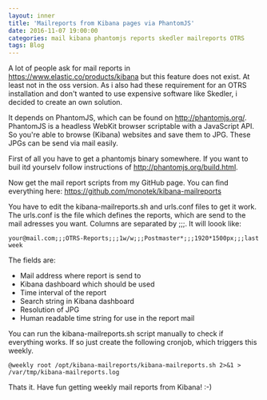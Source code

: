 ```yaml
---
layout: inner
title: 'Mailreports from Kibana pages via PhantomJS'
date: 2016-11-07 19:00:00
categories: mail kibana phantomjs reports skedler mailreports OTRS
tags: Blog
---
```


A lot of people ask for mail reports in <https://www.elastic.co/products/kibana> but this feature does not exist. At least not in the oss version. As i also had these requirement for an OTRS installation and don't wanted to use expensive software like Skedler, i decided to create an own solution.

It depends on PhantomJS, which can be found on <http://phantomjs.org/>. PhantomJS is a headless WebKit browser scriptable with a JavaScript API. So you're able to browse (Kibana) websites and save them to JPG. These JPGs can be send via mail easily.

First of all you have to get a phantomjs binary somewhere. If you want to buil itd yourselv follow instructions of <http://phantomjs.org/build.html>.

Now get the mail report scripts from my GitHub page. You can find everything here: <https://github.com/monotek/kibana-mailreports>

You have to edit the kibana-mailreports.sh and urls.conf files to get it work. The urls.conf is the file which defines the reports, which are send to the mail adresses you want. Columns are separated by ;;;. It will loook like:

~~~
your@mail.com;;;OTRS-Reports;;;1w/w;;;Postmaster*;;;1920*1500px;;;last week
~~~ 

The fields are:
- Mail address where report is send to
- Kibana dashboard which should be used
- Time interval of the report
- Search string in Kibana dashboard
- Resolution of JPG
- Human readable time string for use in the report mail

You can run the kibana-mailreports.sh script manually to check if everything works. If so just create the following cronjob, which triggers this weekly.
~~~
@weekly root /opt/kibana-mailreports/kibana-mailreports.sh 2>&1 > /var/tmp/kibana-mailreports.log
~~~
Thats it. Have fun getting weekly mail reports from Kibana! :-)

